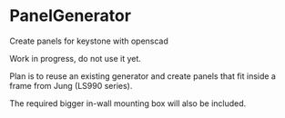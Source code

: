 # PanelGenerator
Create panels for keystone with openscad

Work in progress, do not use it yet.

Plan is to reuse an existing generator and create panels that fit inside a frame from Jung (LS990 series).

The required bigger in-wall mounting box will also be included.


